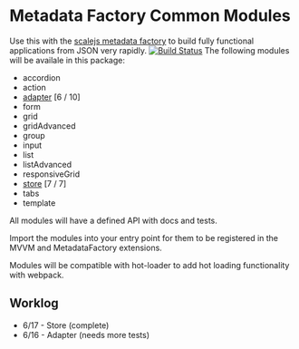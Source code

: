 # Metadata Factory Common Modules

Use this with the [scalejs metadata factory](https://www.github.com/EikosPartners/scalejs.metadataFactory) to build fully functional applications from JSON very rapidly.
[![Build Status](https://travis-ci.org/EikosPartners/scalejs.metadataFactory-common.svg?branch=master)](https://travis-ci.org/EikosPartners/scalejs.metadataFactory-common)
The following modules will be availale in this package:

* accordion
* action
* [adapter](https://eikospartners.github.io/scalejs.metadataFactory-common/doc/module-adapter.html) [6 / 10]
* form
* grid
* gridAdvanced
* group
* input
* list
* listAdvanced
* responsiveGrid
* [store](https://eikospartners.github.io/scalejs.metadataFactory-common/doc/module-store.html) [7 / 7]
* tabs
* template

All modules will have a defined API with docs and tests.

Import the modules into your entry point for them to be registered in the MVVM and MetadataFactory extensions.

Modules will be compatible with hot-loader to add hot loading functionality with webpack.

## Worklog
* 6/17 - Store (complete)
* 6/16 - Adapter (needs more tests)

